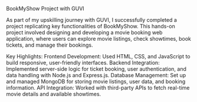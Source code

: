 BookMyShow Project with GUVI

As part of my upskilling journey with GUVI, I successfully completed a project replicating key functionalities of BookMyShow. This hands-on project involved designing and developing a movie booking web application, where users can explore movie listings, check showtimes, book tickets, and manage their bookings.

Key Highlights:
Frontend Development: Used HTML, CSS, and JavaScript to build responsive, user-friendly interfaces.
Backend Integration: Implemented server-side logic for ticket booking, user authentication, and data handling with Node.js and Express.js.
Database Management: Set up and managed MongoDB for storing movie listings, user data, and booking information.
API Integration: Worked with third-party APIs to fetch real-time movie details and available showtimes.
